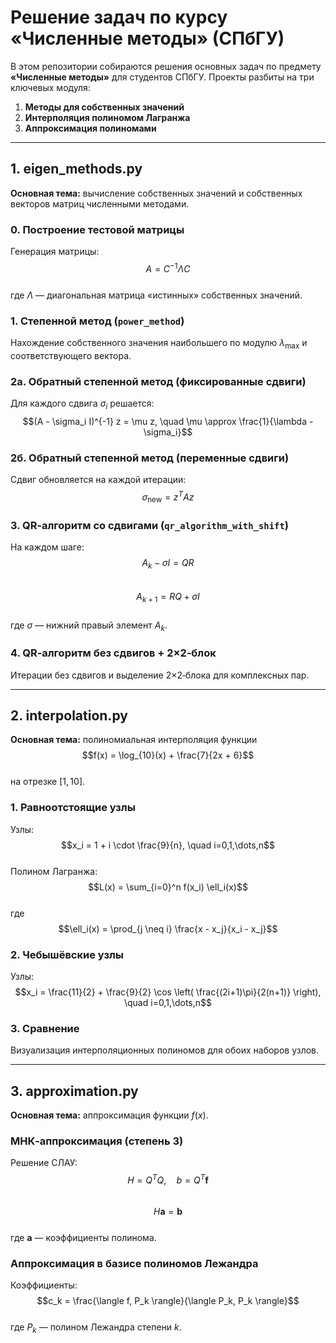 # Решение задач по курсу «Численные методы» (СПбГУ)

В этом репозитории собираются решения основных задач по предмету **«Численные методы»** для студентов СПбГУ. Проекты разбиты на три ключевых модуля:

1. **Методы для собственных значений**  
2. **Интерполяция полиномом Лагранжа**  
3. **Аппроксимация полиномами**  

---

## 1. eigen_methods.py  
**Основная тема:** вычисление собственных значений и собственных векторов матриц численными методами.

### 0. Построение тестовой матрицы  
Генерация матрицы:  
$$A = C^{-1} \Lambda C$$  
где $\Lambda$ — диагональная матрица «истинных» собственных значений.

### 1. Степенной метод (`power_method`)  
Нахождение собственного значения наибольшего по модулю $\lambda_{\max}$ и соответствующего вектора.

### 2а. Обратный степенной метод (фиксированные сдвиги)  
Для каждого сдвига $\sigma_i$ решается:  
$$(A - \sigma_i I)^{-1} z = \mu z, \quad \mu \approx \frac{1}{\lambda - \sigma_i}$$

### 2б. Обратный степенной метод (переменные сдвиги)  
Сдвиг обновляется на каждой итерации:  
$$\sigma_{\text{new}} = z^T A z$$

### 3. QR‑алгоритм со сдвигами (`qr_algorithm_with_shift`)  
На каждом шаге:  
$$A_k - \sigma I = Q R$$  
$$A_{k+1} = R Q + \sigma I$$  
где $\sigma$ — нижний правый элемент $A_k$.

### 4. QR‑алгоритм без сдвигов + 2×2‑блок  
Итерации без сдвигов и выделение 2×2‑блока для комплексных пар.

---

## 2. interpolation.py  
**Основная тема:** полиномиальная интерполяция функции  
$$f(x) = \log_{10}(x) + \frac{7}{2x + 6}$$  
на отрезке $[1,10]$.

### 1. Равноотстоящие узлы  
Узлы:  
$$x_i = 1 + i \cdot \frac{9}{n}, \quad i=0,1,\dots,n$$  
Полином Лагранжа:  
$$L(x) = \sum_{i=0}^n f(x_i) \ell_i(x)$$  
где  
$$\ell_i(x) = \prod_{j \neq i} \frac{x - x_j}{x_i - x_j}$$

### 2. Чебышёвские узлы  
Узлы:  
$$x_i = \frac{11}{2} + \frac{9}{2} \cos \left( \frac{(2i+1)\pi}{2(n+1)} \right), \quad i=0,1,\dots,n$$

### 3. Сравнение  
Визуализация интерполяционных полиномов для обоих наборов узлов.

---

## 3. approximation.py  
**Основная тема:** аппроксимация функции $f(x)$.

### МНК‑аппроксимация (степень 3)  
Решение СЛАУ:  
$$H = Q^T Q, \quad b = Q^T \mathbf{f}$$  
$$H \mathbf{a} = \mathbf{b}$$  
где $\mathbf{a}$ — коэффициенты полинома.

### Аппроксимация в базисе полиномов Лежандра  
Коэффициенты:  
$$c_k = \frac{\langle f, P_k \rangle}{\langle P_k, P_k \rangle}$$  
где $P_k$ — полином Лежандра степени $k$.

